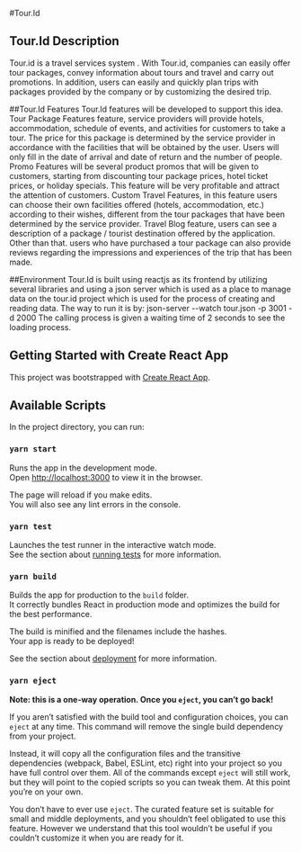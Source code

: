 #Tour.Id
## Tour.Id Description
Tour.id is a travel services system . With Tour.id, companies can easily offer tour packages, convey information about tours and travel and carry out promotions. In addition, users can easily and quickly plan trips with packages provided by the company or by customizing the desired trip.

##Tour.Id Features
Tour.Id features will be developed to support this idea. Tour Package Features feature, service providers will provide hotels, accommodation, schedule of events, and activities for customers to take a tour. The price for this package is determined by the service provider in accordance with the facilities that will be obtained by the user. Users will only fill in the date of arrival and date of return and the number of people. Promo Features will be several product promos that will be given to customers, starting from discounting tour package prices, hotel ticket prices, or holiday specials. This feature will be very profitable and attract the attention of customers. Custom Travel Features, in this feature users can choose their own facilities offered (hotels, accommodation, etc.) according to their wishes, different from the tour packages that have been determined by the service provider. Travel Blog feature, users can see a description of a package / tourist destination offered by the application. Other than that. users who have purchased a tour package can also provide reviews regarding the impressions and experiences of the trip that has been made.

##Environment
Tour.Id is built using reactjs as its frontend by utilizing several libraries and using a json server which is used as a place to manage data on the tour.id project which is used for the process of creating and reading data.
The way to run it is by: json-server --watch tour.json -p 3001 -d 2000
The calling process is given a waiting time of 2 seconds to see the loading process.

## Getting Started with Create React App

This project was bootstrapped with [Create React App](https://github.com/facebook/create-react-app).

## Available Scripts

In the project directory, you can run:

### `yarn start`

Runs the app in the development mode.\
Open [http://localhost:3000](http://localhost:3000) to view it in the browser.

The page will reload if you make edits.\
You will also see any lint errors in the console.

### `yarn test`

Launches the test runner in the interactive watch mode.\
See the section about [running tests](https://facebook.github.io/create-react-app/docs/running-tests) for more information.

### `yarn build`

Builds the app for production to the `build` folder.\
It correctly bundles React in production mode and optimizes the build for the best performance.

The build is minified and the filenames include the hashes.\
Your app is ready to be deployed!

See the section about [deployment](https://facebook.github.io/create-react-app/docs/deployment) for more information.

### `yarn eject`

**Note: this is a one-way operation. Once you `eject`, you can’t go back!**

If you aren’t satisfied with the build tool and configuration choices, you can `eject` at any time. This command will remove the single build dependency from your project.

Instead, it will copy all the configuration files and the transitive dependencies (webpack, Babel, ESLint, etc) right into your project so you have full control over them. All of the commands except `eject` will still work, but they will point to the copied scripts so you can tweak them. At this point you’re on your own.

You don’t have to ever use `eject`. The curated feature set is suitable for small and middle deployments, and you shouldn’t feel obligated to use this feature. However we understand that this tool wouldn’t be useful if you couldn’t customize it when you are ready for it.

